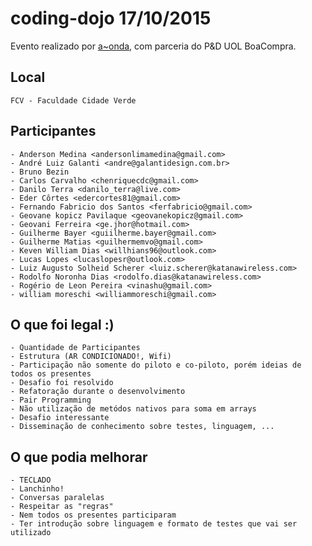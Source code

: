 # coding-dojo 17/10/2015
Evento realizado por [a~onda](http://aonda.net "A~onda"), com parceria do P&D UOL BoaCompra.


## Local
    FCV - Faculdade Cidade Verde

## Participantes
    - Anderson Medina <andersonlimamedina@gmail.com>
    - André Luiz Galanti <andre@galantidesign.com.br>
    - Bruno Bezin
    - Carlos Carvalho <chenriquecdc@gmail.com>
    - Danilo Terra <danilo_terra@live.com>
    - Eder Côrtes <edercortes81@gmail.com>
    - Fernando Fabricio dos Santos <ferfabricio@gmail.com>
    - Geovane kopicz Pavilaque <geovanekopicz@gmail.com>
    - Geovani Ferreira <ge.jhor@hotmail.com>
    - Guilherme Bayer <guiilherme.bayer@gmail.com>
    - Guilherme Matias <guilhermemvo@gmail.com>
    - Keven William Dias <willhians96@outlook.com>
    - Lucas Lopes <lucaslopesr@outlook.com>
    - Luiz Augusto Solheid Scherer <luiz.scherer@katanawireless.com>
    - Rodolfo Noronha Dias <rodolfo.dias@katanawireless.com>
    - Rogério de Leon Pereira <vinashu@gmail.com>
    - william moreschi <williammoreschi@gmail.com>
    
## O que foi legal :)
    - Quantidade de Participantes
    - Estrutura (AR CONDICIONADO!, Wifi)
    - Participação não somente do piloto e co-piloto, porém ideias de todos os presentes
    - Desafio foi resolvido
    - Refatoração durante o desenvolvimento
    - Pair Programming
    - Não utilização de metódos nativos para soma em arrays
    - Desafio interessante
    - Disseminação de conhecimento sobre testes, linguagem, ...

## O que podia melhorar
    - TECLADO
    - Lanchinho!
    - Conversas paralelas
    - Respeitar as "regras"
    - Nem todos os presentes participaram
    - Ter introdução sobre linguagem e formato de testes que vai ser utilizado
